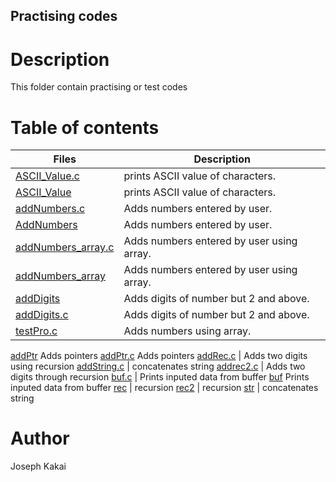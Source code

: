 ## Practising codes

# Description
This folder contain practising or test codes

# Table of contents
Files | Description
------|------------
[ASCII_Value.c](./ASCII_Value.c) | prints ASCII value of characters.
[ASCII_Value](./ASCII_Value) | prints ASCII value of characters.
[addNumbers.c](./addNumbers.c) | Adds numbers entered by user.
[AddNumbers](./AddNumbers) | Adds numbers entered by user.
[addNumbers_array.c](./addNumbers_array.c) | Adds numbers entered by user using array.
[addNumbers_array](./addNumbers_array) | Adds numbers entered by user using array.
[addDigits](./addDigits) | Adds digits of number but 2 and above.
[addDigits.c](./addDigits.c) | Adds digits of number but 2 and above.
[testPro.c](./testPro.c) | Adds numbers using array.
[addPtr](./addPtr) Adds pointers
[addPtr.c](./addPtr.c)  Adds pointers 
[addRec.c](./addRec.c) | Adds two digits using recursion
[addString.c](./addString.c) | concatenates string
[addrec2.c](./addrec2.c) | Adds two digits through recursion
[buf.c](./buf.c) | Prints inputed data from buffer 
[buf](./buf) Prints inputed data from buffer
[rec](./rec) | recursion
[rec2](./rec2) | recursion
[str](./str) | concatenates string
# Author
Joseph Kakai


